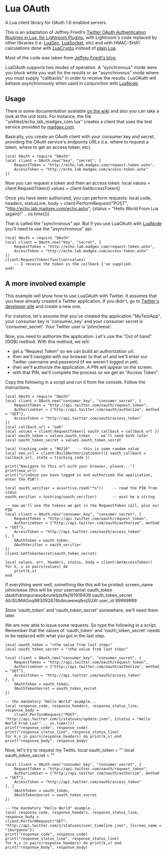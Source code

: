 # Lua OAuth #

A Lua client library for OAuth 1.0 enabled servers.

This is an adaptation of Jeffrey Friedl's [Twitter OAuth Authentication Routines in Lua, for Lightroom Plugins][1], 
with Lightroom's code replaced by other libraries (i.e. [LuaSec][2], [LuaSocket][3], etc) and with HMAC-SHA1 calculations 
done with [LuaCrypto][4] instead of [plain Lua][6].

Most of the code was taken from [Jeffrey Friedl's blog][1].

LuaOAuth supports two modes of operation. A "synchronous" mode were you block while you wait for the results or an 
"asynchronous" mode where you must supply "callbacks" in order to receive the results. LuaOAuth will behave asynchronously 
when used in conjunction with [LuaNode][8].

## Usage #

There is some documentation available [on the wiki](https://github.com/ignacio/LuaOAuth/wiki/API-Documentation) and also 
you can take a look at the unit tests. For instance, the file ''unittest/echo_lab_madgex_com.lua'' creates a client that 
uses the test service provided by [madgex.com][5].

Basically, you create an OAuth client with your consumer key and secret, providing the OAuth service's endpoints URLs (i.e. 
where to request a token, where to get an access token, etc).

    local OAuth = require "OAuth"
    local client = OAuth.new("key", "secret", {
    	RequestToken = "http://echo.lab.madgex.com/request-token.ashx", 
    	AccessToken = "http://echo.lab.madgex.com/access-token.ashx"
    })

Now you can request a token and then an access token:
    local values = client:RequestToken()
    values = client:GetAccessToken()

Once you have been authorized, you can perform requests:
    local code, headers, statusLine, body = client:PerformRequest("POST", "http://echo.lab.madgex.com/echo.ashx", {status = "Hello World From Lua (again)!" .. os.time()})

That is called the "synchronous" api. But if you use LuaOAuth with [LuaNode][8] you'll need to use the "asynchronous" api:

    local OAuth = require "OAuth"
    local client = OAuth.new("key", "secret", {
    	RequestToken = "http://echo.lab.madgex.com/request-token.ashx", 
    	AccessToken = "http://echo.lab.madgex.com/access-token.ashx"
    })
    client:RequestToken(function(values)
    	-- I receive the token in the callback I've supplied.
    end)
    

## A more involved example #
This example will show how to use LuaOAuth with Twitter. It assumes that you have already created a Twitter application. 
If you didn't, go to [Twitter's developer site][7] and create a new one.

For instance, let's assume that you've created the application "MyTestApp", your consumer key is 'consumer_key' and your 
consumer secret is 'consumer_secret'. Your Twitter user is 'johncleese'.

Now, you need to authorize the application. Let's use the "Out of band" (OOB) method. With this method, we will:

- get a "Request Token" so we can build an authorization url. 
- then we'll navigate with our browser to that url and we'll enter our Twitter username and password (if we weren't logged in yet).
- then we'll authorize the application. A PIN will appear on the screen.
- with that PIN, we'll complete the process so we get an "Access Token".

Copy the following in a script and run it from the console. Follow the instructions.

    local OAuth = require "OAuth"
    local client = OAuth.new("consumer_key", "consumer_secret", {
    	RequestToken = "http://api.twitter.com/oauth/request_token", 
    	AuthorizeUser = {"http://api.twitter.com/oauth/authorize", method = "GET"},
    	AccessToken = "http://api.twitter.com/oauth/access_token"
    }) 
    local callback_url = "oob"
    local values = client:RequestToken({ oauth_callback = callback_url })
    local oauth_token = values.oauth_token	-- we'll need both later
    local oauth_token_secret = values.oauth_token_secret
    
    local tracking_code = "90210"	-- this is some random value
    local new_url = client:BuildAuthorizationUrl({ oauth_callback = callback_url, state = tracking_code })
    
    print("Navigate to this url with your browser, please...")
    print(new_url)
    print("\r\nOnce you have logged in and authorized the application, enter the PIN")
    
    local oauth_verifier = assert(io.read("*n"))	-- read the PIN from stdin
    oauth_verifier = tostring(oauth_verifier)		-- must be a string
    
    -- now we'll use the tokens we got in the RequestToken call, plus our PIN
    local client = OAuth.new("consumer_key", "consumer_secret", {
    	RequestToken = "http://api.twitter.com/oauth/request_token", 
    	AuthorizeUser = {"http://api.twitter.com/oauth/authorize", method = "GET"},
    	AccessToken = "http://api.twitter.com/oauth/access_token"
    }, {
    	OAuthToken = oauth_token,
    	OAuthVerifier = oauth_verifier
    })
    client:SetTokenSecret(oauth_token_secret)
    
    local values, err, headers, status, body = client:GetAccessToken()
    for k, v in pairs(values) do
    	print(k,v)
    end

If everything went well, something like this will be printed:
    screen_name     johncleese (this will be your username)
    oauth_token     dasklhdnmpunexoibrunkljdsflkj191919409
    oauth_token_secret      AIUSUMAOoq983092874bibiuwewqlknjSUXt
    user_id 99999999

Store 'oauth_token' and 'oauth_token_secret' somewhere, we'll need them later.

We are now able to issue some requests. So type the following in a script. Remember that the values of 'oauth_token' and 
'oauth_token_secret' needs to be replaced with what you got in the last step.

    local oauth_token = "<the value from last step>"
    local oauth_token_secret = "<the value from last step>"
    
    local client = OAuth.new("consumer_key", "consumer_secret", {
    	RequestToken = "http://api.twitter.com/oauth/request_token", 
    	AuthorizeUser = {"http://api.twitter.com/oauth/authorize", method = "GET"},
    	AccessToken = "http://api.twitter.com/oauth/access_token"
    }, {
    	OAuthToken = oauth_token,
    	OAuthTokenSecret = oauth_token_secret
    })
    
    -- the mandatory "Hello World" example...
    local response_code, response_headers, response_status_line, response_body = 
    	client:PerformRequest("POST", "http://api.twitter.com/1/statuses/update.json", {status = "Hello World From Lua!" .. os.time()})
    print("response_code", response_code)
    print("response_status_line", response_status_line)
    for k,v in pairs(response_headers) do print(k,v) end
    print("response_body", response_body)

Now, let's try to request my Twitts.
    local oauth_token = "<the value from last step>"
    local oauth_token_secret = "<the value from last step>"
    
    local client = OAuth.new("consumer_key", "consumer_secret", {
    	RequestToken = "http://api.twitter.com/oauth/request_token", 
    	AuthorizeUser = {"http://api.twitter.com/oauth/authorize", method = "GET"},
    	AccessToken = "http://api.twitter.com/oauth/access_token"
    }, {
    	OAuthToken = oauth_token,
    	OAuthTokenSecret = oauth_token_secret
    })
    
    -- the mandatory "Hello World" example...
    local response_code, response_headers, response_status_line, response_body = 
    client:PerformRequest("GET", "http://api.twitter.com/1/statuses/user_timeline.json", {screen_name = "iburgueno"})
    print("response_code", response_code)
    print("response_status_line", response_status_line)
    for k,v in pairs(response_headers) do print(k,v) end
    print("response_body", response_body)


[1]: http://regex.info/blog/lua/twitter
[2]: http://www.inf.puc-rio.br/~brunoos/luasec/
[3]: http://w3.impa.br/~diego/software/luasocket/
[4]: http://luacrypto.luaforge.net/
[5]: http://echo.lab.madgex.com/
[6]: http://regex.info/blog/lua/sha1
[7]: http://dev.twitter.com/apps
[8]: https://github.com/ignacio/luanode
